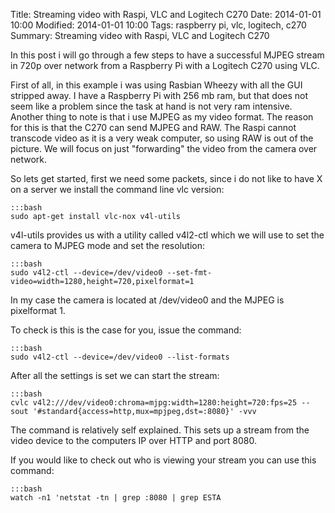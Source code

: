 Title: Streaming video with Raspi, VLC and Logitech C270
Date: 2014-01-01 10:00
Modified: 2014-01-01 10:00
Tags: raspberry pi, vlc, logitech, c270
Summary: Streaming video with Raspi, VLC and Logitech C270


In this post i will go through a few steps to have a successful MJPEG stream in 720p over network from a Raspberry Pi with a Logitech C270 using VLC.

First of all, in this example i was using Rasbian Wheezy with all the GUI stripped away. I have a Raspberry Pi with 256 mb ram, but that does not seem like a problem since the task at hand is not very ram intensive. Another thing to note is that i use MJPEG as my video format. The reason for this is that the C270 can send MJPEG and RAW. The Raspi cannot transcode video as it is a very weak computer, so using RAW is out of the picture. We will focus on just "forwarding" the video from the camera over network.

So lets get started, first we need some packets, since i do not like to have X on a server we install the command line vlc version:

    :::bash
    sudo apt-get install vlc-nox v4l-utils

v4l-utils provides us with a utility called v4l2-ctl which we will use to set the camera to MJPEG mode and set the resolution:

    :::bash
    sudo v4l2-ctl --device=/dev/video0 --set-fmt-video=width=1280,height=720,pixelformat=1

In my case the camera is located at /dev/video0 and the MJPEG is pixelformat 1.

To check is this is the case for you, issue the command:

    :::bash
    sudo v4l2-ctl --device=/dev/video0 --list-formats

After all the settings is set we can start the stream:

    :::bash
    cvlc v4l2:///dev/video0:chroma=mjpg:width=1280:height=720:fps=25 --sout '#standard{access=http,mux=mpjpeg,dst=:8080}' -vvv

The command is relatively self explained. This sets up a stream from the video device to the computers IP over HTTP and port 8080.

If you would like to check out who is viewing your stream you can use this command:

    :::bash
    watch -n1 'netstat -tn | grep :8080 | grep ESTA

